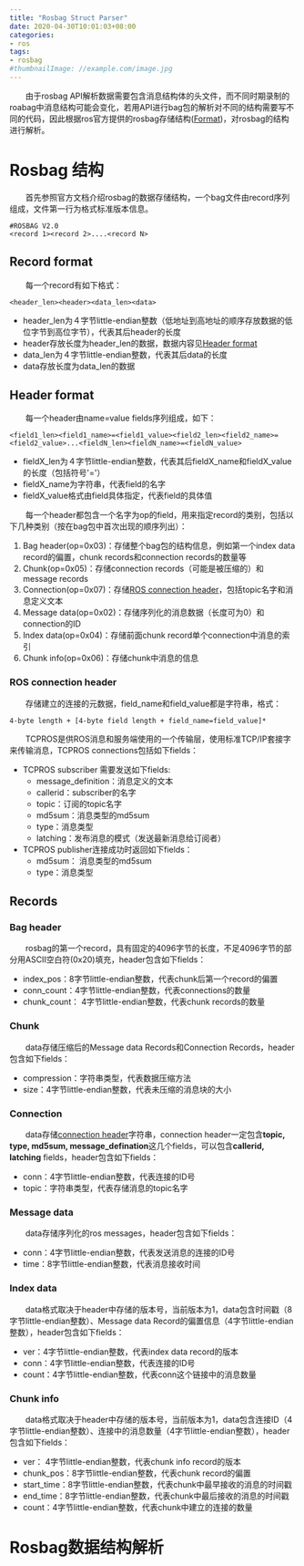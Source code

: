 ```yaml
---
title: "Rosbag Struct Parser"
date: 2020-04-30T10:01:03+08:00
categories:
- ros
tags:
- rosbag
#thumbnailImage: //example.com/image.jpg
---
```

　　由于rosbag API解析数据需要包含消息结构体的头文件，而不同时期录制的roabag中消息结构可能会变化，若用API进行bag包的解析对不同的结构需要写不同的代码，因此根据ros官方提供的rosbag存储结构([Format](http://wiki.ros.org/Bags/Format/2.0))，对rosbag的结构进行解析。
<!--more-->
# Rosbag 结构
　　首先参照官方文档介绍rosbag的数据存储结构，一个bag文件由record序列组成，文件第一行为格式标准版本信息。
```
#ROSBAG V2.0
<record 1><record 2>....<record N>
```
## Record format
　　每一个record有如下格式：
```
<header_len><header><data_len><data>
```
* header_len为４字节little-endian整数（低地址到高地址的顺序存放数据的低位字节到高位字节），代表其后header的长度
* header存放长度为header_len的数据，数据内容见[Header format](#header-format)
* data_len为４字节little-endian整数，代表其后data的长度
* data存放长度为data_len的数据
## Header format
　　每一个header由name=value fields序列组成，如下：
```
<field1_len><field1_name>=<field1_value><field2_len><field2_name>=<field2_value>...<fieldN_len><fieldN_name>=<fieldN_value>
```
* fieldX_len为４字节little-endian整数，代表其后fieldX_name和fieldX_value的长度（包括符号'='）
* fieldX_name为字符串，代表field的名字
* fieldX_value格式由field具体指定，代表field的具体值

　　每一个header都包含一个名字为op的field，用来指定record的类别，包括以下几种类别（按在bag包中首次出现的顺序列出）：
1. Bag header(op=0x03)：存储整个bag包的结构信息，例如第一个index data record的偏置，chunk records和connection records的数量等
2. Chunk(op=0x05)：存储connection records（可能是被压缩的）和message records
3. Connection(op=0x07)：存储[ROS connection header](#ros-connection-header)，包括topic名字和消息定义文本
4. Message data(op=0x02)：存储序列化的消息数据（长度可为0）和connection的ID
5. Index data(op=0x04)：存储前面chunk record单个connection中消息的索引
6. Chunk info(op=0x06)：存储chunk中消息的信息
### ROS connection header
　　存储建立的连接的元数据，field_name和field_value都是字符串，格式：
```
4-byte length + [4-byte field length + field_name=field_value]*
```
　　TCPROS是供ROS消息和服务端使用的一个传输层，使用标准TCP/IP套接字来传输消息，TCPROS connections包括如下fields：
* TCPROS subscriber 需要发送如下fields:
  * message_definition：消息定义的文本
  * callerid：subscriber的名字
  * topic：订阅的topic名字
  * md5sum：消息类型的md5sum
  * type：消息类型
  * latching：发布消息的模式（发送最新消息给订阅者）
* TCPROS publisher连接成功时返回如下fields：
  * md5sum： 消息类型的md5sum
  * type：消息类型
## Records
### Bag header
　　rosbag的第一个record，具有固定的4096字节的长度，不足4096字节的部分用ASCII空白符(0x20)填充，header包含如下fields：
* index_pos：8字节little-endian整数，代表chunk后第一个record的偏置
* conn_count：4字节little-endian整数，代表connections的数量
* chunk_count： 4字节little-endian整数，代表chunk records的数量
### Chunk
　　data存储压缩后的Message data Records和Connection Records，header包含如下fields：
* compression：字符串类型，代表数据压缩方法
* size：4字节little-endian整数，代表未压缩的消息块的大小
### Connection
　　data存储[connection header](#ros-connection-header)字符串，connection header一定包含**topic, type, md5sum, message_defination**这几个fields，可以包含**callerid, latching** fields，header包含如下fields：
* conn：4字节little-endian整数，代表连接的ID号
* topic：字符串类型，代表存储消息的topic名字
### Message data
　　data存储序列化的ros messages，header包含如下fields：
* conn：4字节little-endian整数，代表发送消息的连接的ID号
* time：8字节little-endian整数，代表消息接收时间
### Index data
　　data格式取决于header中存储的版本号，当前版本为1，data包含时间戳（8字节little-endian整数）、Message data Record的偏置信息（4字节little-endian整数），header包含如下fields：
* ver：4字节little-endian整数，代表index data record的版本
* conn：4字节little-endian整数，代表连接的ID号
* count：4字节little-endian整数，代表conn这个链接中的消息数量
### Chunk info
　　data格式取决于header中存储的版本号，当前版本为1，data包含连接ID（4字节little-endian整数）、连接中的消息数量（4字节little-endian整数），header包含如下fields：
* ver： 4字节little-endian整数，代表chunk info record的版本
* chunk_pos：8字节little-endian整数，代表chunk record的偏置
* start_time：8字节little-endian整数，代表chunk中最早接收的消息的时间戳
* end_time：8字节little-endian整数，代表chunk中最后接收的消息的时间戳
* count：4字节little-endian整数，代表chunk中建立的连接的数量

# Rosbag数据结构解析
